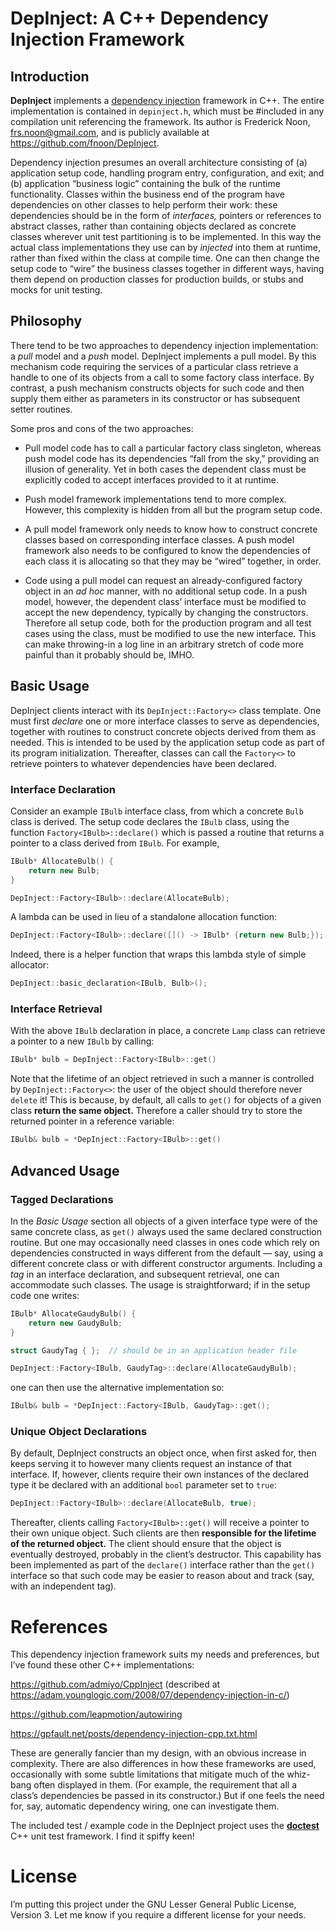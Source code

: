 # DepInject: A C++ Dependency Injection Framework

## Introduction
**DepInject** implements a [dependency injection](https://stackoverflow.com/questions/130794/what-is-dependency-injection)
framework in C++.
The entire implementation is contained in `depinject.h`, which must be #included in any compilation unit
referencing the framework.
Its author is Frederick Noon, <frs.noon@gmail.com>, and is publicly available at https://github.com/fnoon/DepInject.

Dependency injection presumes an overall architecture consisting of (a) application setup code, handling
program entry, configuration, and exit; and (b) application “business logic” containing the bulk of the runtime
functionality.
Classes within the business end of the program have dependencies on other classes to help perform their work:
these dependencies should be in the form of *interfaces,* pointers or references to abstract classes,
rather than containing objects declared as concrete classes wherever unit test partitioning is to be implemented.
In this way the actual class implementations they use can by *injected* into them at runtime,
rather than fixed within the class at compile time.
One can then change the setup code to “wire” the business classes together in different ways,
having them depend on production classes for production builds, or stubs and mocks for unit testing.

## Philosophy
There tend to be two approaches to dependency injection implementation: a *pull* model and a *push* model.
DepInject implements a pull model.
By this mechanism code requiring the services of a particular class retrieve a handle to one of its objects
from a call to some factory class interface.
By contrast, a push mechanism constructs objects for such code and then supply them either as parameters in its
constructor or has subsequent setter routines.

Some pros and cons of the two approaches:

* Pull model code has to call a particular factory class singleton, whereas push model code has its dependencies
“fall from the sky,” providing an illusion of generality.  Yet in both cases the dependent class must be explicitly coded to accept interfaces provided to it at runtime.

* Push model framework implementations tend to more complex.  However, this complexity is hidden from all but the program setup code.

* A pull model framework only needs to know how to construct concrete classes based on corresponding interface classes.
A push model framework also needs to be configured to know the dependencies of each class it is allocating so that they may be “wired” together, in order.

* Code using a pull model can request an already-configured factory object in an *ad hoc* manner, with no additional setup code.  In a push model, however, the dependent class’ interface must be modified to accept the new dependency, typically by changing the constructors.  Therefore all setup code, both for the production program and all test cases using the class, must be modified to use the new interface.  This can make throwing-in a log line in an arbitrary stretch of code more painful than it probably should be, IMHO.

## Basic Usage
DepInject clients interact with its `DepInject::Factory<>` class template.
One must first *declare* one or more interface classes to serve as dependencies,
together with routines to construct concrete objects derived from them as needed.
This is intended to be used by the application setup code as part of its program initialization.
Thereafter, classes can call the `Factory<>` to retrieve pointers to whatever dependencies
have been declared.

### Interface Declaration
Consider an example `IBulb` interface class, from which a concrete `Bulb` class is derived.
The setup code declares the `IBulb` class, using the function `Factory<IBulb>::declare()` which
is passed a routine that returns a pointer to a class derived from `IBulb`.
For example,

```cpp
IBulb* AllocateBulb() {
    return new Bulb;
}

DepInject::Factory<IBulb>::declare(AllocateBulb);
```

A lambda can be used in lieu of a standalone allocation function:

```cpp
DepInject::Factory<IBulb>::declare([]() -> IBulb* {return new Bulb;});
```

Indeed, there is a helper function that wraps this lambda style of simple allocator:

```cpp
DepInject::basic_declaration<IBulb, Bulb>();
```

### Interface Retrieval
With the above `IBulb` declaration in place, a concrete `Lamp` class can retrieve a pointer
to a new `IBulb` by calling:

```cpp
IBulb* bulb = DepInject::Factory<IBulb>::get()
```

Note that the lifetime of an object retrieved in such a manner is controlled by `DepInject::Factory<>`:
the user of the object should therefore never `delete` it!
This is because, by default, all calls to `get()` for objects of a given class **return the same object.**
Therefore a caller should try to store the returned pointer in a reference variable:

```cpp
IBulb& bulb = *DepInject::Factory<IBulb>::get()
```

## Advanced Usage

### Tagged Declarations
In the *Basic Usage* section all objects of a given interface type were of the same concrete class,
as `get()` always used the same declared construction routine.
But one may occasionally need classes in ones code which rely on dependencies constructed in
ways different from the default — say, using a different concrete class or with different constructor arguments.
Including a *tag* in an interface declaration, and subsequent retrieval, one can accommodate
such classes.
The usage is straightforward; if in the setup code one writes:

```cpp
IBulb* AllocateGaudyBulb() {
    return new GaudyBulb;
}

struct GaudyTag { };  // should be in an application header file

DepInject::Factory<IBulb, GaudyTag>::declare(AllocateGaudyBulb);
```

one can then use the alternative implementation so:

```cpp
IBulb& bulb = *DepInject::Factory<IBulb, GaudyTag>::get();
```

### Unique Object Declarations
By default, DepInject constructs an object once, when first asked for, then keeps serving it to
however many clients request an instance of that interface.
If, however, clients require their own instances of the declared type it be declared with an additional
`bool` parameter set to `true`:

```cpp
DepInject::Factory<IBulb>::declare(AllocateBulb, true);
```

Thereafter, clients calling `Factory<IBulb>::get()` will receive a pointer to their own unique object.
Such clients are then **responsible for the lifetime of the returned object.**
The client should ensure that the object is eventually destroyed, probably in the client’s destructor.
This capability has been implemented as part of the `declare()` interface rather than the `get()` interface
so that such code may be easier to reason about and track (say, with an independent tag).


# References
This dependency injection framework suits my needs and preferences,
but I’ve found these other C++ implementations:

  https://github.com/admiyo/CppInject (described at https://adam.younglogic.com/2008/07/dependency-injection-in-c/)

  https://github.com/leapmotion/autowiring

  https://gpfault.net/posts/dependency-injection-cpp.txt.html

These are generally fancier than my design, with an obvious increase in complexity.
There are also differences in how these frameworks are used,
occasionally with some subtle limitations that mitigate much of the whiz-bang often displayed in them.
(For example, the requirement that all a class’s dependencies be passed in its constructor.)
But if one feels the need for, say, automatic dependency wiring, one can investigate them.

The included test / example code in the DepInject project uses the **[doctest](https://github.com/onqtam/doctest)**
C++ unit test framework.  I find it spiffy keen!

# License

I’m putting this project under the GNU Lesser General Public License, Version 3.
Let me know if you require a different license for your needs.
